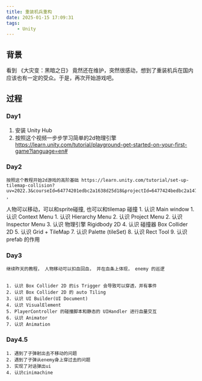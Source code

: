 ```yaml
---
title: 重装机兵重构
date: 2025-01-15 17:09:31
tags:
    - Unity
---
```



## 背景

看到 《大灾变：黑暗之日》 竟然还在维护，突然很感动，想到了重装机兵在国内应该也有一定的受众。于是，再次开始游戏吧。


## 过程

### Day1 

1. 安装 Unity Hub
2. 按照这个视频一步步学习简单的2d物理引擎 https://learn.unity.com/tutorial/playground-get-started-on-your-first-game?language=en#


### Day2

    按照这个教程开始2d游戏的高阶基础 https://learn.unity.com/tutorial/set-up-tilemap-collision?uv=2022.3&courseId=64774201edbc2a1638d25d18&projectId=6477424bedbc2a1473e5fce4# ，
人物可以移动，可以和sprite碰撞, 也可以和tilemap 碰撞
    1. 认识 Main window
    1. 认识 Context Menu
    1. 认识 Hierarchy Menu
    2. 认识 Project Menu
    2. 认识 Inspector Menu
    3. 认识 物理引擎 Rigidbody 2D
    4. 认识 碰撞器 Box Collider 2D
    5. 认识 Grid + TileMap
    7. 认识 Palette (tileSet)
    8. 认识 Rect Tool
    9. 认识 prefab 的作用

### Day3

    继续昨天的教程， 人物移动可以扣血回血， 并在血条上体现， enemy 的巡逻

    
    1. 认识 Box Collider 2D 的is Trigger 会导致可以穿透，并有事件
    2. 认识 Box Collider 2D 的 auto Tiling
    3. 认识 UI Builder(UI Document)
    4. 认识 VisualElement
    5. PlayerController 的碰撞脚本和静态的 UIHandler 进行血量交互
    6. 认识 Animator
    7. 认识 Animation 












### Day4.5
    1. 遇到了子弹射出去不移动的问题
    2. 遇到了子弹从enemy身上穿过去的问题
    3. 实现了对话弹出ui
    4. 认识cinimachine


